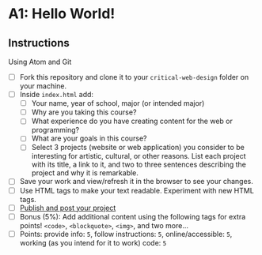 # A1: Hello World!


## Instructions

Using Atom and Git

- [ ] Fork this repository and clone it to your `critical-web-design` folder on your machine.
- [ ] Inside `index.html` add:
  - [ ] Your name, year of school, major (or intended major)
  - [ ] Why are you taking this course?
  - [ ] What experience do you have creating content for the web or programming?
  - [ ] What are your goals in this course?
  - [ ] Select 3 projects (website or web application) you consider to be interesting for artistic, cultural, or other reasons. List each project with its title, a link to it, and two to three sentences describing the project and why it is remarkable.
- [ ] Save your work and view/refresh it in the browser to see your changes.
- [ ] Use HTML tags to make your text readable. Experiment with new HTML tags.
- [ ] [Publish and post your project](https://docs.google.com/document/d/17U_zmzM_eML_qkG0PaOdDRcEk3YEmbiQ1TyNnbAM08k/edit)
- [ ] Bonus (5%): Add additional content using the following tags for extra points! `<code>`, `<blockquote>`, `<img>`, and two more…
- [ ] Points: provide info: `5`, follow instructions: `5`, online/accessible: `5`, working (as you intend for it to work) code: `5`
